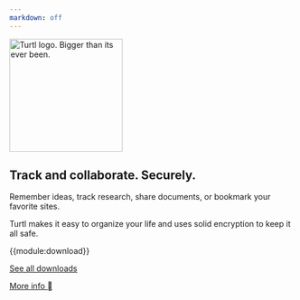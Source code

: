 ```yaml
---
markdown: off
---
```


<section class="callout">
    <div class="inner">
        <img src="/images/home/turtl_big.png" width="200" height="200" alt="Turtl logo. Bigger than its ever been.">
        <h1>Track and collaborate. Securely.</h1>
        <!--
        <p>
            Turtl makes it easy to store and organize information that you use on a daily basis.
        </p>
        -->
        <p>
            Remember ideas, track research, share documents, or bookmark your favorite sites.
        </p>
        <p>
            Turtl makes it easy to organize your life and uses solid encryption to keep it all safe.
        </p>
        {{module:download}}
        <p>
            <a href="/download">See all downloads</a>
        </p>
        <a class="info smoooth" href="#more-info">More info <icon>&#59228;</icon></a>
    </div>
</section>

